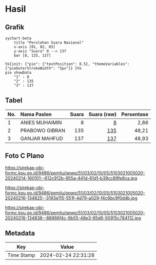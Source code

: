 # Hasil

## Grafik

```mermaid
xychart-beta
    title "Perolehan Suara Nasional"
    x-axis [01, 02, 03]
    y-axis "Suara" 0 --> 137
    bar [8, 135, 137]
```

```mermaid
%%{init: {"pie": {"textPosition": 0.5}, "themeVariables": {"pieOuterStrokeWidth": "5px"}} }%%
pie showData
    "1" : 8
    "2" : 135
    "3" : 137
```

## Tabel

| No. | Nama Paslon    | Suara | Suara (raw) | Persentase |
|:--- |:-------------- | -----:| -----------:| ----------:|
| 1   | ANIES MUHAIMIN | 8     | [8][p-1]    | 2,86       |
| 2   | PRABOWO GIBRAN | 135   | [135][p-2]  | 48,21      |
| 3   | GANJAR MAHFUD  | 137   | [137][p-3]  | 48,93      |


[p-1]: https://github.com/gigit-pemilu/pemilu-2024/blob/main/pilpres/hitung-suara/sub/51-bali/sub/03-badung/sub/02-mengwi/sub/1005-sempidi/sub/020-tps/sub/paslon-1.txt
[p-2]: https://github.com/gigit-pemilu/pemilu-2024/blob/main/pilpres/hitung-suara/sub/51-bali/sub/03-badung/sub/02-mengwi/sub/1005-sempidi/sub/020-tps/sub/paslon-2.txt
[p-3]: https://github.com/gigit-pemilu/pemilu-2024/blob/main/pilpres/hitung-suara/sub/51-bali/sub/03-badung/sub/02-mengwi/sub/1005-sempidi/sub/020-tps/sub/paslon-3.txt

## Foto C Plano

https://sirekap-obj-formc.kpu.go.id/9486/pemilu/ppwp/51/03/02/10/05/5103021005020-20240214-160101--612c912b-955a-441d-81d1-b39cc89fe8ca.jpg

https://sirekap-obj-formc.kpu.go.id/9486/pemilu/ppwp/51/03/02/10/05/5103021005020-20240216-134825--3193e115-551f-4d79-a029-f4c6bc9f0ddb.jpg

https://sirekap-obj-formc.kpu.go.id/9486/pemilu/ppwp/51/03/02/10/05/5103021005020-20240216-134838--88966f4c-9b55-48e3-95d6-50915c784112.jpg


## Metadata

| Key        | Value               |
| ---------- | ------------------- |
| Time Stamp | 2024-02-24 22:31:28 |



